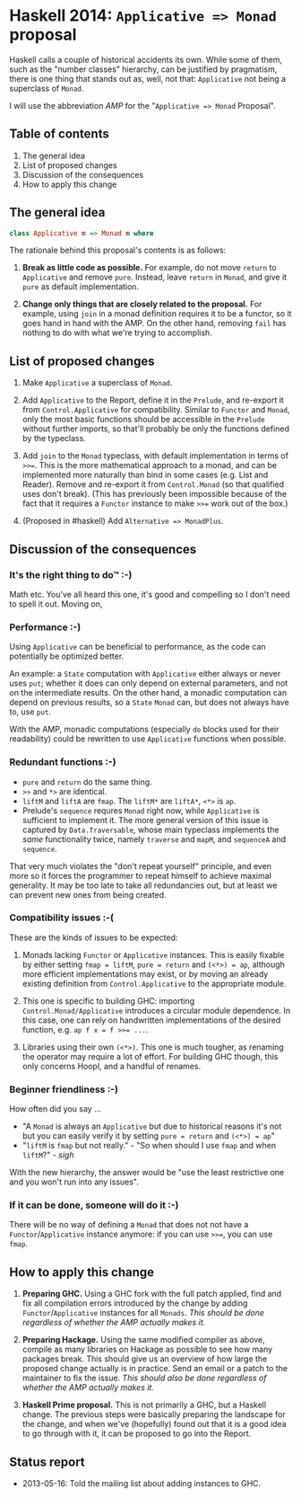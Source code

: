 Haskell 2014: `Applicative => Monad` proposal
=============================================

Haskell calls a couple of historical accidents its own. While some of them, such as the "number classes" hierarchy, can be justified by pragmatism, there is one thing that stands out as, well, not that: `Applicative` not being a superclass of `Monad`.

I will use the abbreviation *AMP* for the "`Applicative => Monad` Proposal".

Table of contents
-----------------

1. The general idea
1. List of proposed changes
1. Discussion of the consequences
1. How to apply this change



The general idea
----------------

```haskell
class Applicative m => Monad m where
```

The rationale behind this proposal's contents is as follows:

1. **Break as little code as possible.** For example, do not move `return` to `Applicative` and remove `pure`. Instead, leave `return` in `Monad`, and give it `pure` as default implementation.

2. **Change only things that are closely related to the proposal.** For example, using `join` in a monad definition requires it to be a functor, so it goes hand in hand with the AMP. On the other hand, removing `fail` has nothing to do with what we're trying to accomplish.






List of proposed changes
------------------------

1. Make `Applicative` a superclass of `Monad`.

2. Add `Applicative` to the Report, define it in the `Prelude`, and re-export it from `Control.Applicative` for compatibility. Similar to `Functor` and `Monad`, only the most basic functions should be accessible in the `Prelude` without further imports, so that'll probably be only the functions defined by the typeclass.

3. Add `join` to the `Monad` typeclass, with default implementation in terms of `>>=`. This is the more mathematical approach to a monad, and can be implemented more naturally than bind in some cases (e.g. List and Reader). Remove and re-export it from `Control.Monad` (so that qualified uses don't break). (This has previously been impossible because of the fact that it requires a `Functor` instance to make `>>=` work out of the box.)

4. (Proposed in #haskell) Add `Alternative => MonadPlus`.



Discussion of the consequences
------------------------------



### It's the right thing to do™ :-)

Math etc. You've all heard this one, it's good and compelling so I don't need to spell it out. Moving on,



### Performance :-)

Using `Applicative` can be beneficial to performance, as the code can potentially be optimized better.

An example: a `State` computation with `Applicative` either always or never uses `put`; whether it does can only depend on external parameters, and not on the intermediate results. On the other hand, a monadic computation can depend on previous results, so a `State` `Monad` can, but does not always have to, use `put`.

With the AMP, monadic computations (especially `do` blocks used for their readability) could be rewritten to use `Applicative` functions when possible.



### Redundant functions :-)

- `pure` and `return` do the same thing.
- `>>` and `*>` are identical.
- `liftM` and `liftA` are `fmap`. The `liftM*` are `liftA*`, `<*>` is `ap`.
- Prelude's `sequence` requres `Monad` right now, while `Applicative` is sufficient to implement it. The more general version of this issue is captured by `Data.Traversable`, whose main typeclass implements the *same* functionality twice, namely `traverse` and `mapM`, and `sequenceA` and `sequence`.

That very much violates the "don't repeat yourself" principle, and even more so it forces the programmer to repeat himself to achieve maximal generality. It may be too late to take all redundancies out, but at least we can prevent new ones from being created.



### Compatibility issues :-(

These are the kinds of issues to be expected:

1. Monads lacking `Functor` or `Applicative` instances. This is easily fixable by either setting `fmap = liftM`, `pure = return` and `(<*>) = ap`, although more efficient implementations may exist, or by moving an already existing definition from `Control.Applicative` to the appropriate module.

2. This one is specific to building GHC: importing `Control.Monad/Applicative` introduces a circular module dependence. In this case, one can rely on handwritten implementations of the desired function, e.g. `ap f x = f >>= ...`.

3. Libraries using their own `(<*>)`. This one is much tougher, as renaming the operator may require a lot of effort. For building GHC though, this only concerns Hoopl, and a handful of renames.




### Beginner friendliness :-)

How often did you say ...

- "A `Monad` is always an `Applicative` but due to historical reasons it's not but you can easily verify it by setting `pure = return` and `(<*>) = ap`"
- "`liftM` is `fmap` but not really." - "So when should I use `fmap` and when `liftM`?" - *sigh*

With the new hierarchy, the answer would be "use the least restrictive one and you won't run into any issues".



### If it can be done, someone will do it :-)

There will be no way of defining a `Monad` that does not not have a `Functor`/`Applicative` instance anymore: if you can use `>>=`, you can use `fmap`.




How to apply this change
------------------------

1. **Preparing GHC.** Using a GHC fork with the full patch applied, find and fix all compilation errors introduced by the change by adding `Functor`/`Applicative` instances for all `Monads`. *This should be done regardless of whether the AMP actually makes it.*

2. **Preparing Hackage.** Using the same modified compiler as above, compile as many libraries on Hackage as possible to see how many packages break. This should give us an overview of how large the proposed change actually is in practice. Send an email or a patch to the maintainer to fix the issue. *This should also be done regardless of whether the AMP actually makes it.*

3. **Haskell Prime proposal.** This is not primarily a GHC, but a Haskell change. The previous steps were basically preparing the landscape for the change, and when we've (hopefully) found out that it is a good idea to go through with it, it can be proposed to go into the Report.




Status report
-------------

- 2013-05-16: Told the mailing list about adding instances to GHC.